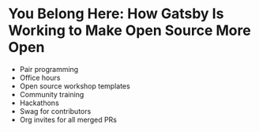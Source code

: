 # You Belong Here: How Gatsby Is Working to Make Open Source More Open

-   Pair programming
-   Office hours
-   Open source workshop templates
-   Community training
-   Hackathons
-   Swag for contributors
-   Org invites for all merged PRs
